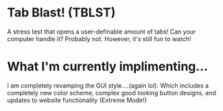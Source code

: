 # Tab Blast! (TBLST)
A stress test that opens a user-definable amount of tabs! Can your computer handle it? Probably not. However, it's still fun to watch!


# What I'm currently implimenting...
I am completely revamping the GUI style....(again lol). Which includes a completely new color scheme, complex good looking button designs, and updates to website functionality (Extreme Mode!)
